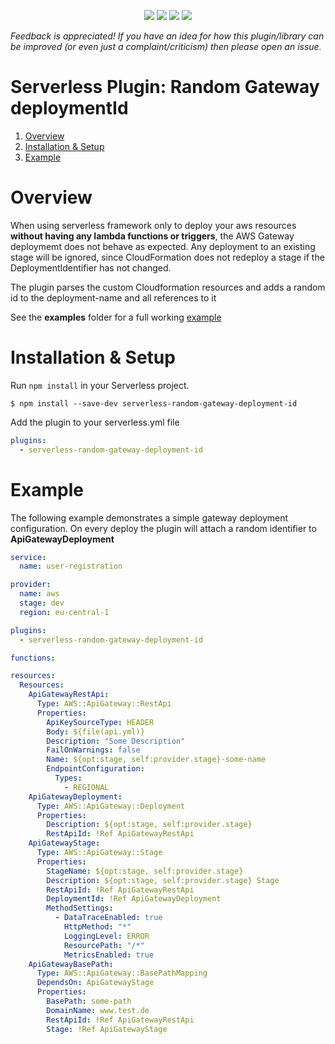 <p align="center">
  <a href="https://npmjs.com/package/serverless-random-gateway-deployment-id">
    <img src="https://flat.badgen.net/npm/v/serverless-random-gateway-deployment-id?icon=npm&label=npm@latest"></a>
<a href="https://www.npmjs.com/package/serverless-random-gateway-deployment-id">
    <img src="https://flat.badgen.net/npm/dt/serverless-random-gateway-deployment-id?icon=npm"></a>
  <a href="https://packagephobia.now.sh/result?p=serverless-random-gateway-deployment-id">
    <img src="https://flat.badgen.net/packagephobia/install/serverless-random-gateway-deployment-id"></a>
  <a href="https://www.npmjs.com/package/serverless-random-gateway-deployment-id">
    <img src="https://flat.badgen.net/npm/license/serverless-random-gateway-deployment-id"></a>
  <br/>
</p>

_Feedback is appreciated! If you have an idea for how this plugin/library can be improved (or even just a complaint/criticism) then please open an issue._

# Serverless Plugin: Random Gateway deploymentId

1. [Overview](#overview)
1. [Installation & Setup](#installation--setup)
1. [Example](#example)

# Overview
When using serverless framework only to deploy your aws resources **without having any lambda functions or triggers**, the AWS Gateway deploymemt does not behave as expected.
Any deployment to an existing stage will be ignored, since CloudFormation does not redeploy a stage if the DeploymentIdentifier has not changed.

The plugin parses the custom Cloudformation resources and adds a random id to the deployment-name and all references to it

See the **examples** folder for a full working [example](https://github.com/yndlingsfar/serverless-random-gateway-deployment-id/tree/main/examples)

# Installation & Setup

Run `npm install` in your Serverless project.

`$ npm install --save-dev serverless-random-gateway-deployment-id`

Add the plugin to your serverless.yml file

```yml
plugins:
  - serverless-random-gateway-deployment-id
```

# Example

The following example demonstrates a simple gateway deployment configuration. On every deploy the plugin will attach a random identifier to  **ApiGatewayDeployment** 

```yml
service:
  name: user-registration

provider:
  name: aws
  stage: dev
  region: eu-central-1

plugins:
  - serverless-random-gateway-deployment-id

functions:

resources:
  Resources:
    ApiGatewayRestApi:
      Type: AWS::ApiGateway::RestApi
      Properties:
        ApiKeySourceType: HEADER
        Body: ${file(api.yml)}
        Description: "Some Description"
        FailOnWarnings: false
        Name: ${opt:stage, self:provider.stage}-some-name
        EndpointConfiguration:
          Types:
            - REGIONAL
    ApiGatewayDeployment:
      Type: AWS::ApiGateway::Deployment
      Properties:
        Description: ${opt:stage, self:provider.stage}
        RestApiId: !Ref ApiGatewayRestApi
    ApiGatewayStage:
      Type: AWS::ApiGateway::Stage
      Properties:
        StageName: ${opt:stage, self:provider.stage}
        Description: ${opt:stage, self:provider.stage} Stage
        RestApiId: !Ref ApiGatewayRestApi
        DeploymentId: !Ref ApiGatewayDeployment
        MethodSettings:
          - DataTraceEnabled: true
            HttpMethod: "*"
            LoggingLevel: ERROR
            ResourcePath: "/*"
            MetricsEnabled: true
    ApiGatewayBasePath:
      Type: AWS::ApiGateway::BasePathMapping
      DependsOn: ApiGatewayStage
      Properties:
        BasePath: some-path
        DomainName: www.test.de
        RestApiId: !Ref ApiGatewayRestApi
        Stage: !Ref ApiGatewayStage
```
